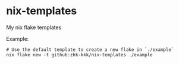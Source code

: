 # nix-templates
My nix flake templates

Example:
```
# Use the default template to create a new flake in `./example`
nix flake new -t github:zhk-kkk/nix-templates ./example
```
